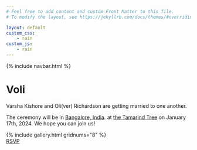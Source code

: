 ```yaml
---
# Feel free to add content and custom Front Matter to this file.
# To modify the layout, see https://jekyllrb.com/docs/themes/#overriding-theme-defaults

layout: default
custom_css:
    - rain
custom_js:
    - rain
---
```

{% include navbar.html %}


<div class="center">
<h1 class="main-title"><span class="varsha">V</span><span class="oli">oli</span></h1>
</div>

Varsha Kishore
and 
Oli(ver) Richardson
are getting married to one another.
<!--  -->
The ceremony will be 
in 
[Bangalore, India](https://maps.app.goo.gl/XyncfmUAKSynTgSL8).
at 
[the Tamarind Tree](https://www.thetamarindtree.in/)
on January 17th, 2024.
We hope you can join us!


<!-- <div class="gallery-spacer"></div> -->
<div class="fullpagewidth">
<div class="marquee">
{% include gallery.html gridnums="8" %}
</div>
</div>
<!-- <div class="small-spacer"></div> -->

<!-- Varsha and Oli met at Cornell... -->


<div class="center">
<div class="nav-item rsvp">
    <a href="form"> RSVP </a>
</div>
</div>